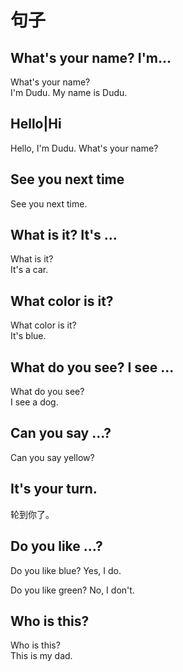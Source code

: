 # 句子
## What's your name? I'm...
What's your name?  
I'm Dudu. My name is Dudu.

## Hello|Hi
Hello, I'm Dudu. What's your name?

## See you next time
See you next time.

## What is it? It's ...
What is it?  
It's a car.

## What color is it?
What color is it?  
It's blue.

## What do you see? I see ...
What do you see?  
I see a dog.

## Can you say ...?
Can you say yellow?

## It's your turn.
轮到你了。

## Do you like ...?
Do you like blue?
Yes, I do.

Do you like green?
No, I don't.

## Who is this?
Who is this?  
This is my dad.
